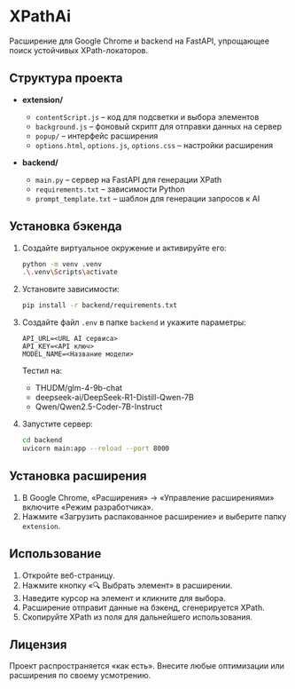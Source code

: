 # XPathAi
Расширение для Google Chrome и backend на FastAPI, упрощающее поиск устойчивых XPath-локаторов.

## Структура проекта

- **extension/**
  - `contentScript.js` – код для подсветки и выбора элементов
  - `background.js` – фоновый скрипт для отправки данных на сервер
  - `popup/` – интерфейс расширения
  - `options.html`, `options.js`, `options.css` – настройки расширения

- **backend/**
  - `main.py` – сервер на FastAPI для генерации XPath
  - `requirements.txt` – зависимости Python
  - `prompt_template.txt` – шаблон для генерации запросов к AI

## Установка бэкенда

1. Создайте виртуальное окружение и активируйте его:
   ```bash
   python -m venv .venv
   .\.venv\Scripts\activate
   ```
2. Установите зависимости:
   ```bash
   pip install -r backend/requirements.txt
   ```
3. Создайте файл `.env` в папке `backend` и укажите параметры:
   ```env
   API_URL=<URL AI сервиса>
   API_KEY=<API ключ>
   MODEL_NAME=<Название модели>
   ```
   Тестил на:
   - THUDM/glm-4-9b-chat
   - deepseek-ai/DeepSeek-R1-Distill-Qwen-7B
   - Qwen/Qwen2.5-Coder-7B-Instruct

4. Запустите сервер:
   ```bash
   cd backend
   uvicorn main:app --reload --port 8000
   ```

## Установка расширения

1. В Google Chrome, «Расширения» → «Управление расширениями» включите «Режим разработчика».
2. Нажмите «Загрузить распакованное расширение» и выберите папку `extension`.

## Использование

1. Откройте веб-страницу.
2. Нажмите кнопку «🔍 Выбрать элемент» в расширении.
3. Наведите курсор на элемент и кликните для выбора.
4. Расширение отправит данные на бэкенд, сгенерируется XPath.
5. Скопируйте XPath из поля для дальнейшего использования.

## Лицензия

Проект распространяется «как есть». Внесите любые оптимизации или расширения по своему усмотрению.